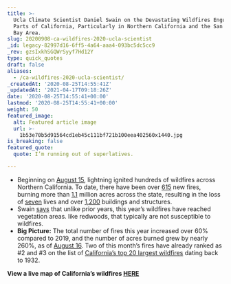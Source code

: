 ```yaml
---
title: >-
  Ucla Climate Scientist Daniel Swain on the Devastating Wildfires Engulfing
  Parts of California, Particularly in Northern California and the San Francisco
  Bay Area.
slug: 20200908-ca-wildfires-2020-ucla-scientist
_id: legacy-82997d16-6ff5-4a64-aaa4-093bc5dc5cc9
_rev: gzsIxkhSGQWrSyyf7Hd12Y
type: quick_quotes
draft: false
aliases:
  - /ca-wildfires-2020-ucla-scientist/
_createdAt: '2020-08-25T14:55:41Z'
_updatedAt: '2021-04-17T09:18:26Z'
date: '2020-08-25T14:55:41+00:00'
lastmod: '2020-08-25T14:55:41+00:00'
weight: 50
featured_image:
  alt: Featured article image
  url: >-
    1b53e70b5d91564cd1eb45c111bf721b100eea402560x1440.jpg
is_breaking: false
featured_quote:
  quote: I’m running out of superlatives.

---
```

* Beginning on [August 15](https://www.fire.ca.gov/daily-wildfire-report/), lightning ignited hundreds of wildfires across Northern California. To date, there have been over [615](https://www.fire.ca.gov/daily-wildfire-report/) new fires, burning more than [1.1](https://www.fire.ca.gov/daily-wildfire-report/) million acres across the state, resulting in the loss of [seven](https://apnews.com/c9df1469c474c684b7481f4ae873d384) lives and over [1,200](https://apnews.com/c9df1469c474c684b7481f4ae873d384) buildings and structures.
* Swain [says](https://www.nytimes.com/2020/08/25/us/california-fires-why-this-year-is-different.html) that unlike prior years, this year’s wildfires have reached vegetation areas. like redwoods, that typically are not susceptible to wildfires.
* **Big Picture:** The total number of fires this year increased over 60% compared to 2019, and the number of acres burned grew by nearly 260%, as of [August 16](https://www.fire.ca.gov/stats-events/). Two of this month’s fires have already ranked as #2 and #3 on the list of [California’s top 20 largest wildfires](https://www.fire.ca.gov/media/11390/top20_acres.pdf) dating back to 1932.

**View a live map of California’s wildfires [HERE](https://www.fire.ca.gov/incidents/)**